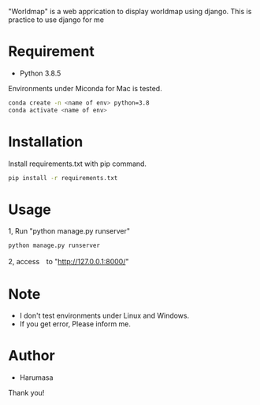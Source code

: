  
"Worldmap" is a web apprication to display worldmap using django.
This is practice to use django for me
 
 
# Requirement
 
* Python 3.8.5
 
Environments under Miconda for Mac is tested.
 
```bash
conda create -n <name of env> python=3.8 
conda activate <name of env>
```
 
# Installation
 
Install requirements.txt with pip command.
 
```bash
pip install -r requirements.txt
```
 
# Usage
 

1, Run "python manage.py runserver"
 
```bash
python manage.py runserver
```
2, access　to "http://127.0.0.1:8000/" 
 
# Note
 
* I don't test environments under Linux and Windows.
* If you get error, Please inform me.

 
# Author
 
* Harumasa
 
 
Thank you!